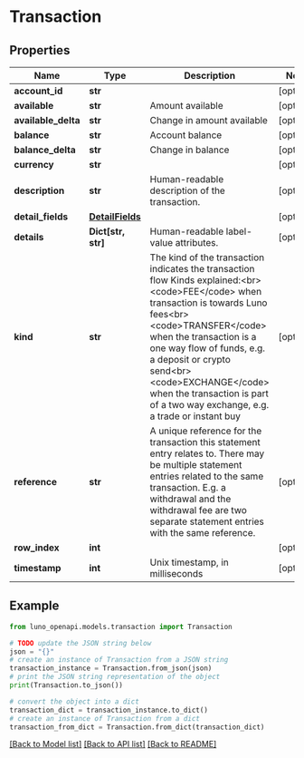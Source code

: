 # Transaction


## Properties

Name | Type | Description | Notes
------------ | ------------- | ------------- | -------------
**account_id** | **str** |  | [optional] 
**available** | **str** | Amount available | [optional] 
**available_delta** | **str** | Change in amount available | [optional] 
**balance** | **str** | Account balance | [optional] 
**balance_delta** | **str** | Change in balance | [optional] 
**currency** | **str** |  | [optional] 
**description** | **str** | Human-readable description of the transaction. | [optional] 
**detail_fields** | [**DetailFields**](DetailFields.md) |  | [optional] 
**details** | **Dict[str, str]** | Human-readable label-value attributes. | [optional] 
**kind** | **str** | The kind of the transaction indicates the transaction flow  Kinds explained:&lt;br&gt; &lt;code&gt;FEE&lt;/code&gt; when transaction is towards Luno fees&lt;br&gt; &lt;code&gt;TRANSFER&lt;/code&gt; when the transaction is a one way flow of funds, e.g. a deposit or crypto send&lt;br&gt; &lt;code&gt;EXCHANGE&lt;/code&gt; when the transaction is part of a two way exchange, e.g. a trade or instant buy | [optional] 
**reference** | **str** | A unique reference for the transaction this statement entry relates to. There may be multiple statement entries related to the same transaction. E.g. a withdrawal and the withdrawal fee are two separate statement entries with the same reference. | [optional] 
**row_index** | **int** |  | [optional] 
**timestamp** | **int** | Unix timestamp, in milliseconds | [optional] 

## Example

```python
from luno_openapi.models.transaction import Transaction

# TODO update the JSON string below
json = "{}"
# create an instance of Transaction from a JSON string
transaction_instance = Transaction.from_json(json)
# print the JSON string representation of the object
print(Transaction.to_json())

# convert the object into a dict
transaction_dict = transaction_instance.to_dict()
# create an instance of Transaction from a dict
transaction_from_dict = Transaction.from_dict(transaction_dict)
```
[[Back to Model list]](../README.md#documentation-for-models) [[Back to API list]](../README.md#documentation-for-api-endpoints) [[Back to README]](../README.md)


